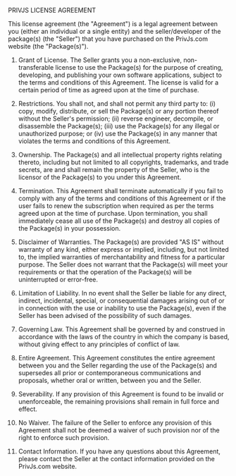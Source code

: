 PRIVJS LICENSE AGREEMENT

This license agreement (the "Agreement") is a legal agreement between you (either an individual or a single entity) and the seller/developer of the package(s) (the "Seller") that you have purchased on the PrivJs.com website (the "Package(s)").

1. Grant of License. The Seller grants you a non-exclusive, non-transferable license to use the Package(s) for the purpose of creating, developing, and publishing your own software applications, subject to the terms and conditions of this Agreement. The license is valid for a certain period of time as agreed upon at the time of purchase.

2. Restrictions. You shall not, and shall not permit any third party to: (i) copy, modify, distribute, or sell the Package(s) or any portion thereof without the Seller's permission; (ii) reverse engineer, decompile, or disassemble the Package(s); (iii) use the Package(s) for any illegal or unauthorized purpose; or (iv) use the Package(s) in any manner that violates the terms and conditions of this Agreement.

3. Ownership. The Package(s) and all intellectual property rights relating thereto, including but not limited to all copyrights, trademarks, and trade secrets, are and shall remain the property of the Seller, who is the licensor of the Package(s) to you under this Agreement.

4. Termination. This Agreement shall terminate automatically if you fail to comply with any of the terms and conditions of this Agreement or if the user fails to renew the subscription when required as per the terms agreed upon at the time of purchase. Upon termination, you shall immediately cease all use of the Package(s) and destroy all copies of the Package(s) in your possession.

5. Disclaimer of Warranties. The Package(s) are provided "AS IS" without warranty of any kind, either express or implied, including, but not limited to, the implied warranties of merchantability and fitness for a particular purpose. The Seller does not warrant that the Package(s) will meet your requirements or that the operation of the Package(s) will be uninterrupted or error-free.

6. Limitation of Liability. In no event shall the Seller be liable for any direct, indirect, incidental, special, or consequential damages arising out of or in connection with the use or inability to use the Package(s), even if the Seller has been advised of the possibility of such damages.

7. Governing Law. This Agreement shall be governed by and construed in accordance with the laws of the country in which the company is based, without giving effect to any principles of conflict of law.

8. Entire Agreement. This Agreement constitutes the entire agreement between you and the Seller regarding the use of the Package(s) and supersedes all prior or contemporaneous communications and proposals, whether oral or written, between you and the Seller.

9. Severability. If any provision of this Agreement is found to be invalid or unenforceable, the remaining provisions shall remain in full force and effect.

10. No Waiver. The failure of the Seller to enforce any provision of this Agreement shall not be deemed a waiver of such provision nor of the right to enforce such provision.

11. Contact Information. If you have any questions about this Agreement, please contact the Seller at the contact information provided on the PrivJs.com website.